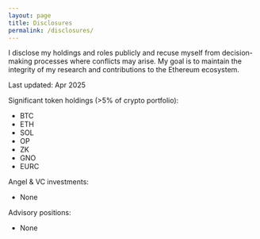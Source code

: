 ```yaml
---
layout: page
title: Disclosures
permalink: /disclosures/
---
```

I disclose my holdings and roles publicly and recuse myself from decision-making processes where conflicts may arise. My goal is to maintain the integrity of my research and contributions to the Ethereum ecosystem.

Last updated: Apr 2025

Significant token holdings (>5% of crypto portfolio):

- BTC
- ETH
- SOL
- OP
- ZK
- GNO
- EURC

Angel & VC investments:

- None

Advisory positions:

- None
